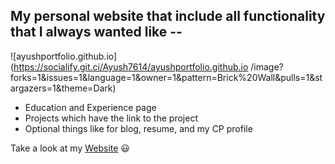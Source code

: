 ## My personal website that include all functionality that I always wanted like --

![ayushportfolio.github.io](https://socialify.git.ci/Ayush7614/ayushportfolio.github.io
/image?forks=1&issues=1&language=1&owner=1&pattern=Brick%20Wall&pulls=1&stargazers=1&theme=Dark)

- Education and Experience page
- Projects which have the link to the project
- Optional things like for blog, resume, and my CP profile

Take a look at my [Website](https://ayush7614.github.io/ayushportfolio.github.io/) :smiley:



